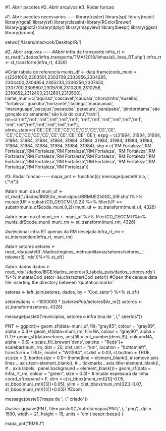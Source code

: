 #1. Abrir pacotes
#2. Abrir arquivos
#3. Rodar funcao


#1. Abrir pacotes necessarios ----
library(raster)
library(sp)
library(readr)
library(rgdal)
library(sf)
library(classInt)
library(RColorBrewer)
library(ggplot2)
library(dplyr)
library(mapview)
library(beepr)
library(ggsn)
library(broom)

setwd('/Users/mackook/Desktop/R/')


#2. Abrir arquivos ----
#Abrir infra de transporte
infra_rt <- st_read('./dados/infra_transporte/TMA/2018/linhas/all_lines_RT.shp')
infra_rt <- st_transform(infra_rt, 4326)

#Criar tabela de referencia
munis_df <- data.frame(code_muni = c(2301000,2303501,2303709,2303956,2304285,
                                     2304400,2304954,2305233,2306256,2307650,
                                     2307700,2309607,2309706,2310209,2310258,
                                     2310852,2312403,2312601,2313500),
                       name_muni=c('aquiraz','cascavel','caucaia','chorozinho','eusébio',
                                   'fortaleza','guaiúba','horizonte','itaitinga','maracanaú',
                                   'maranguape','pacajus','pacatuba','paracuru','paraipaba',
                                   'pindoretama','são gonçalo do amarante','são luís do curu','trairi'),
                       rm=c('rmf','rmf','rmf','rmf','rmf','rmf',
                            'rmf','rmf','rmf','rmf','rmf','rmf',
                            'rmf','rmf','rmf','rmf','rmf','rmf','rmf'),
                       abrev_state=c('CE','CE','CE','CE','CE','CE','CE','CE','CE',
                                     'CE','CE','CE','CE','CE','CE','CE','CE','CE','CE'),
                       espg = c(31984, 31984, 31984, 31984, 31984, 31984, 31984,
                                31984, 31984, 31984, 31984, 31984, 31984, 31984,
                                31984, 31984, 31984, 31984, 31984),
                       shp = c('RM Fortaleza','RM Fortaleza','RM Fortaleza','RM Fortaleza','RM Fortaleza',
                               'RM Fortaleza','RM Fortaleza','RM Fortaleza','RM Fortaleza','RM Fortaleza',
                               'RM Fortaleza','RM Fortaleza','RM Fortaleza','RM Fortaleza','RM Fortaleza',
                               'RM Fortaleza','RM Fortaleza','RM Fortaleza','RM Fortaleza'))

#3. Rodar funcao ----
mapa_pnt <- function(i){
  message(paste0('ola, ', i,"\n"))
  
  #abrir muni da uf
  muni_uf <- st_read('./dados/IBGE/br_municipios/BRMUE250GC_SIR.shp')%>%
    mutate(UF = substr(CD_GEOCMU,0,2)) %>% filter(UF == substr(munis_df$code_muni,0,2))
  muni_uf <- st_transform(muni_uf, 4326)

  #abrir muni da uf
  muni_rm <- muni_uf %>% filter(CD_GEOCMU%in% munis_df$code_muni)
  muni_rm <- st_transform(muni_rm, 4326)

  #selecionar infra RT apenas da RM desejada
  infra_rt_rm <- st_intersection(infra_rt, muni_rm)
  
  #abrir setores
  setores <- read_rds(paste0('./dados/regioes_metropolitanas/setores/setores_', tolower(i),'.rds'))%>% st_sf()
  
  #abrir dados
  dados <- read_rds('./dados/IBGE/dados_setores/3_tabela_pais/dados_setores.rds') %>% 
    mutate(Cod_setor=as.character(Cod_setor)) #Open the census data file inserting the directory between 'quotation marks'
  
  setores <- left_join(setores, dados, by = 'Cod_setor') %>% st_sf()
    
  setores$dens <- 1000000*(setores$Pop/setores$Ar_m2)
  setores <- st_transform(setores, 4326)
  
  message(paste0('municipios, setores e infra tma de ', i," abertos"))
  
  PNT <- ggplot()+
    geom_sf(data=muni_uf, fill="gray85", colour = "gray89", alpha = 0.4)+
    geom_sf(data=muni_rm, fill=NA, colour = "gray90", alpha = 0.7)+
    geom_sf(data=setores, aes(fill = cut_number(dens,9)), colour=NA, alpha = 0.6) +
    scale_fill_brewer('dens', palette = "Reds")+
    scalebar(muni_rm, dist = 20, dist_unit = "km", location = "bottomleft",
             transform = TRUE, model = "WGS84", st.dist = 0.03, st.bottom = TRUE, 
             st.size = 3, border.size = 0.1)+
    theme(line = element_blank(),                          # remove axis lines ..
          axis.text=element_blank(),                       # .. tickmarks..
          axis.title=element_blank(),                      # .. axis labels..
          panel.background = element_blank())+
    geom_sf(data = infra_rt_rm, colour = "green", size = 0.3)+           # mudar espessura da linha
    coord_sf(expand = F, xlim = c(st_bbox(muni_rm)[[1]]-0.05, st_bbox(muni_rm)[[3]]+0.05),
             ylim = c(st_bbox(muni_rm)[[2]]-0.07, st_bbox(muni_rm)[[4]]+0.05)) #Zoom
  
  message(paste0('mapa de ', i," criado"))
  
  #salvar
  ggsave(PNT, 
         file= paste0('./outros/mapas/PNT/', i, '.png'), 
         dpi = 1500, width = 21, height = 15, units = 'cm')
  beepr::beep()
}

mapa_pnt("RMRJ")
